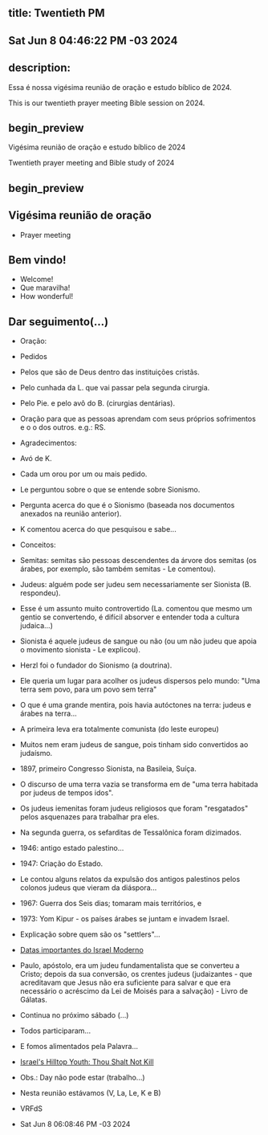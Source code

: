 ## title: Twentieth PM
## Sat Jun  8 04:46:22 PM -03 2024

## description:

Essa é nossa vigésima reunião de oração e estudo bíblico de 2024.

This is our twentieth prayer meeting Bible session on 2024.

## begin_preview

Vigésima reunião de oração e estudo bíblico de 2024

Twentieth prayer meeting and Bible study of 2024

## begin_preview

## Vigésima reunião de oração

- Prayer meeting

## Bem vindo!
- Welcome!
- Que maravilha!
- How wonderful!

## Dar seguimento(...)

- Oração:
- Pedidos
- Pelos que são de Deus dentro das instituições cristãs.
- Pelo cunhada da L. que vai passar pela segunda cirurgia.
- Pelo Pie. e pelo avô do B. (cirurgias dentárias).
- Oração para que as pessoas aprendam com seus próprios sofrimentos e o o dos outros. e.g.: RS.

- Agradecimentos:
- Avó de K.
- Cada um orou por um ou mais pedido.

- Le perguntou sobre o que se entende sobre Sionismo.
- Pergunta acerca do que é o Sionismo (baseada nos documentos anexados na reunião anterior).
- K comentou acerca do que pesquisou e sabe...
- Conceitos:

- Semitas: semitas são pessoas descendentes da árvore dos semitas (os árabes, por exemplo, são também semitas - Le comentou).
- Judeus: alguém pode ser judeu sem necessariamente ser Sionista (B. respondeu).
- Esse é um assunto muito controvertido (La. comentou que mesmo um gentio se convertendo, é difícil absorver e entender toda a cultura judaica...)
- Sionista é aquele judeus de sangue ou não (ou um não judeu que apoia o movimento sionista - Le explicou).
- Herzl foi o fundador do Sionismo (a doutrina).
- Ele queria um lugar para acolher os judeus dispersos pelo mundo: "Uma terra sem povo, para um povo sem terra"
- O que é uma grande mentira, pois havia autóctones na terra: judeus e árabes na terra...
- A primeira leva era totalmente comunista (do leste europeu)
- Muitos nem eram judeus de sangue, pois tinham sido convertidos ao judaísmo.
- 1897, primeiro Congresso Sionista, na Basileia, Suíça.
- O discurso de uma terra vazia se transforma em de "uma terra habitada por judeus de tempos idos".
- Os judeus iemenitas foram judeus religiosos que foram "resgatados" pelos asquenazes para trabalhar pra eles.
- Na segunda guerra, os sefarditas de Tessalônica foram dizimados.

- 1946: antigo estado palestino...
- 1947: Criação do Estado.
- Le contou alguns relatos da expulsão dos antigos palestinos pelos colonos judeus que vieram da diáspora...
- 1967: Guerra dos Seis dias; tomaram mais territórios, e
- 1973: Yom Kipur - os países árabes se juntam e invadem Israel.
- Explicação sobre quem são os "settlers"...

- [Datas importantes do Israel Moderno](https://gizmodo.uol.com.br/guerra-em-israel-este-mapa-mostra-evolucao-dos-conflitos-no-oriente-medio/)

- Paulo, apóstolo, era um judeu fundamentalista que se converteu a Cristo; depois da sua conversão, os crentes judeus (judaizantes - que acreditavam que Jesus não era suficiente para salvar e que era necessário o acréscimo da Lei de Moisés para a salvação) - Livro de Gálatas.

- Continua no próximo sábado (...)
- Todos participaram...
- E fomos alimentados pela Palavra...

- [Israel's Hilltop Youth: Thou Shalt Not Kill](https://www.youtube.com/watch?v=GqSfrluRGAc)

- Obs.: Day não pode estar (trabalho...)

- Nesta reunião estávamos (V, La, Le, K e B)

- VRFdS
- Sat Jun  8 06:08:46 PM -03 2024
